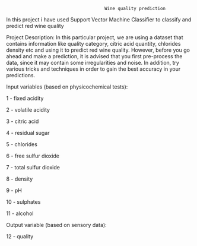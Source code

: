                                          Wine quality prediction

In this project i have used Support Vector Machine Classifier to classify and predict red wine quality

Project Description: In this particular project, we are using a dataset that contains information like quality category, citric acid quantity, chlorides density etc and using it to predict red wine quality. However, before you go ahead and make a prediction, it is advised that you first pre-process the data, since it may contain some irregularities and noise. In addition, try various tricks and techniques in order to gain the best accuracy in your predictions.

Input variables (based on physicochemical tests):

1 - fixed acidity

2 - volatile acidity

3 - citric acid

4 - residual sugar

5 - chlorides

6 - free sulfur dioxide

7 - total sulfur dioxide

8 - density

9 - pH

10 - sulphates

11 - alcohol

Output variable (based on sensory data):

12 - quality
